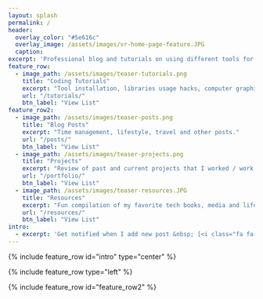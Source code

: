 ```yaml
---
layout: splash
permalink: /
header:
  overlay_color: "#5e616c"
  overlay_image: /assets/images/vr-home-page-feature.JPG
  caption:
excerpt: 'Professional blog and tutorials on using different tools for vision and graphics applications.'
feature_row:
  - image_path: /assets/images/teaser-tutorials.png
    title: "Coding Tutorials"
    excerpt: "Tool installation, libraries usage hacks, computer graphics and more."
    url: "/tutorials/"
    btn_label: "View List"
feature_row2:
  - image_path: /assets/images/teaser-posts.png
    title: "Blog Posts"
    excerpt: "Time management, lifestyle, travel and other posts."
    url: "/posts/"
    btn_label: "View List"
  - image_path: /assets/images/teaser-projects.png
    title: "Projects"
    excerpt: "Review of past and current projects that I worked / work with."
    url: "/portfolio/"
    btn_label: "View List"
  - image_path: /assets/images/teaser-resources.JPG
    title: "Resources"
    excerpt: "Fun compilation of my favorite tech books, media and lifestyle resources."
    url: "/resources/"
    btn_label: "View List"
intro:
  - excerpt: 'Get notified when I add new post &nbsp; [<i class="fa fa-twitter"></i> @vicrucann](https://twitter.com/vicrucann){: .btn .btn--twitter}'
---
```


{% include feature_row id="intro" type="center" %}

{% include feature_row type="left" %}

{% include feature_row id="feature_row2" %}